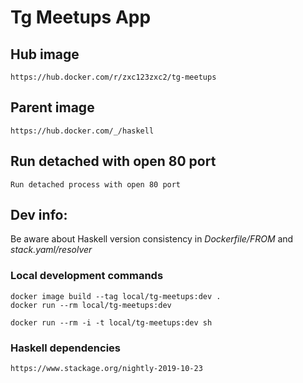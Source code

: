 # Tg Meetups App


## Hub image
```
https://hub.docker.com/r/zxc123zxc2/tg-meetups
```

## Parent image
```
https://hub.docker.com/_/haskell
```

## Run detached with open 80 port
```
Run detached process with open 80 port
```

## Dev info:

Be aware about Haskell version consistency in *Dockerfile/FROM* and *stack.yaml/resolver*

### Local development commands
```
docker image build --tag local/tg-meetups:dev .
docker run --rm local/tg-meetups:dev

docker run --rm -i -t local/tg-meetups:dev sh  
```

### Haskell dependencies
```
https://www.stackage.org/nightly-2019-10-23
```